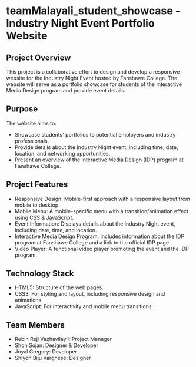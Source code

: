 # teamMalayali_student_showcase - Industry Night Event Portfolio Website

## Project Overview

This project is a collaborative effort to design and develop a responsive website for the Industry Night Event hosted by Fanshawe College. The website will serve as a portfolio showcase for students of the Interactive Media Design program and provide event details.

## Purpose

The website aims to:

- Showcase students' portfolios to potential employers and industry professionals.
- Provide details about the Industry Night event, including time, date, location, and networking opportunities.
- Present an overview of the Interactive Media Design (IDP) program at Fanshawe College.

## Project Features

- Responsive Design: Mobile-first approach with a responsive layout from mobile to desktop.
- Mobile Menu: A mobile-specific menu with a transition/animation effect using CSS & JavaScript.
- Event Information: Displays details about the Industry Night event, including date, time, and location.
- Interactive Media Design Program: Includes information about the IDP program at Fanshawe College and a link to the official IDP page.
- Video Player: A functional video player promoting the event and the IDP program.

## Technology Stack

- HTML5: Structure of the web pages.
- CSS3: For styling and layout, including responsive design and animations.
- JavaScript: For interactivity and mobile menu transitions.

## Team Members

- Rebin Reji Vazhavilayil: Project Manager
- Shon Sojan: Designer & Developer
- Joyal Gregory: Developer
- Shiyon Biju Varghese: Designer
